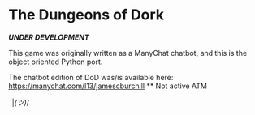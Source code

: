# The Dungeons of Dork
***UNDER DEVELOPMENT***

This game was originally written as a ManyChat chatbot, and this is the object oriented Python port.

The chatbot edition of DoD was/is available here: https://manychat.com/l13/jamescburchill ** Not active ATM

¯|_(ツ)_/¯

